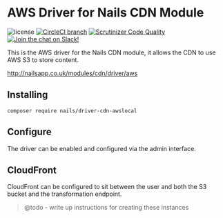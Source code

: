 # AWS Driver for Nails CDN Module

![license](https://img.shields.io/badge/license-MIT-green.svg)
[![CircleCI branch](https://img.shields.io/circleci/project/github/nails/driver-cdn-awslocal.svg)](https://circleci.com/gh/nails/driver-cdn-awslocal)
[![Scrutinizer Code Quality](https://scrutinizer-ci.com/g/nails/driver-cdn-awslocal/badges/quality-score.png)](https://scrutinizer-ci.com/g/nails/driver-cdn-awslocal)
[![Join the chat on Slack!](https://now-examples-slackin-rayibnpwqe.now.sh/badge.svg)](https://nails-app.slack.com/shared_invite/MTg1NDcyNjI0ODcxLTE0OTUwMzA1NTYtYTZhZjc5YjExMQ)

This is the AWS driver for the Nails CDN module, it allows the CDN to use AWS S3 to store content.

http://nailsapp.co.uk/modules/cdn/driver/aws


## Installing

    composer require nails/driver-cdn-awslocal


## Configure

The driver can be enabled and configured via the admin interface.


## CloudFront

CloudFront can be configured to sit between the user and both the S3 bucket and the transformation endpoint.

> @todo - write up instructions for creating these instances



